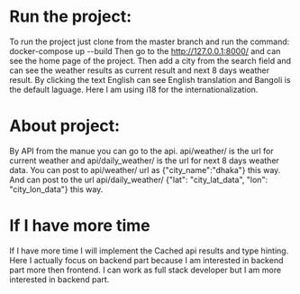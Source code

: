 # Run the project:
To run the project just clone from the master branch and run the command: docker-compose up --build
Then go to the http://127.0.0.1:8000/ and can see the home page of the project.
Then add a city from the search field and can see the weather results as current result and next 8 days weather result.
By clicking the text English can see English translation and Bangoli is the default laguage. Here I am using i18 for the internationalization.
# About project:
By API from the manue you can go to the api.
api/weather/ is the url for current weather and api/daily_weather/ is the url for next 8 days weather data.
You can post to api/weather/ url as {"city_name":"dhaka"} this way.
And can post to the url api/daily_weather/ {"lat": "city_lat_data", "lon": "city_lon_data"} this way.
# If I have more time
If I have more time I will implement the Cached api results and type hinting.
Here I actually focus on backend part because I am interested in backend part more then frontend. I can work as full stack developer but I am more interested in backend part.
